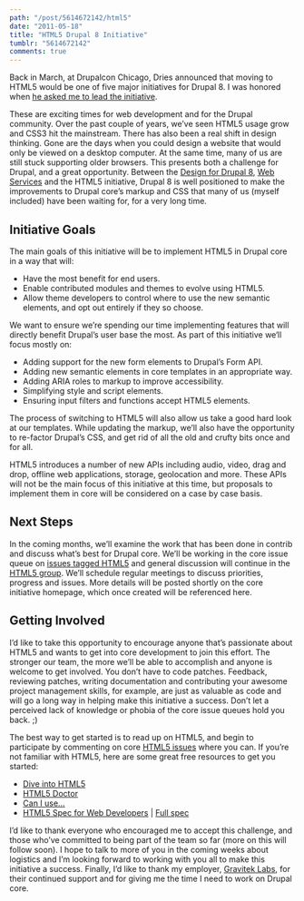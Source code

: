 ```yaml
---
path: "/post/5614672142/html5"
date: "2011-05-18"
title: "HTML5 Drupal 8 Initiative"
tumblr: "5614672142"
comments: true
---
```


Back in March, at Drupalcon Chicago, Dries announced that moving to HTML5 would be one of five major initiatives for Drupal 8. I was honored when [he asked me to lead the initiative](http://buytaert.net/html5-in-drupal-8).

These are exciting times for web development and for the Drupal community. Over the past couple of years, we’ve seen HTML5 usage grow and CSS3 hit the mainstream. There has also been a real shift in design thinking. Gone are the days when you could design a website that would only be viewed on a desktop computer. At the same time, many of us are still stuck supporting older browsers. This presents both a challenge for Drupal, and a great opportunity. Between the [Design for Drupal 8](https://buytaert.net/design-for-drupal-8), [Web Services](https://buytaert.net/web-services-in-drupal-8) and the HTML5 initiative, Drupal 8 is well positioned to make the improvements to Drupal core’s markup and CSS that many of us (myself included) have been waiting for, for a very long time.

## Initiative Goals

The main goals of this initiative will be to implement HTML5 in Drupal core in a way that will:

- Have the most benefit for end users.
- Enable contributed modules and themes to evolve using HTML5.
- Allow theme developers to control where to use the new semantic elements, and opt out entirely if they so choose.

We want to ensure we’re spending our time implementing features that will directly benefit Drupal’s user base the most. As part of this initiative we‘ll focus mostly on:

- Adding support for the new form elements to Drupal’s Form API.
- Adding new semantic elements in core templates in an appropriate way.
- Adding ARIA roles to markup to improve accessibility.
- Simplifying style and script elements.
- Ensuring input filters and functions accept HTML5 elements.

The process of switching to HTML5 will also allow us take a good hard look at our templates. While updating the markup, we’ll also have the opportunity to re-factor Drupal’s CSS, and get rid of all the old and crufty bits once and for all.

HTML5 introduces a number of new APIs including audio, video, drag and drop, offline web applications, storage, geolocation and more. These APIs will not be the main focus of this initiative at this time, but proposals to implement them in core will be considered on a case by case basis.

## Next Steps

In the coming months, we’ll examine the work that has been done in contrib and discuss what’s best for Drupal core. We’ll be working in the core issue queue on [issues tagged HTML5](https://drupal.org/project/issues/search/drupal?version=8.x&issue_tags=html5) and general discussion will continue in the [HTML5 group](https://groups.drupal.org/html5). We’ll schedule regular meetings to discuss priorities, progress and issues. More details will be posted shortly on the core initiative homepage, which once created will be referenced here.

## Getting Involved

I’d like to take this opportunity to encourage anyone that’s passionate about HTML5 and wants to get into core development to join this effort. The stronger our team, the more we’ll be able to accomplish and anyone is welcome to get involved. You don’t have to code patches. Feedback, reviewing patches, writing documentation and contributing your awesome project management skills, for example, are just as valuable as code and will go a long way in helping make this initiative a success. Don’t let a perceived lack of knowledge or phobia of the core issue queues hold you back. ;)

The best way to get started is to read up on HTML5, and begin to participate by commenting on core [HTML5 issues](https://drupal.org/project/issues/search/drupal?version=8.x&issue_tags=html5) where you can. If you’re not familiar with HTML5, here are some great free resources to get you started:

- [Dive into HTML5](https://diveintohtml5.org)
- [HTML5 Doctor](http://html5doctor.com)
- [Can I use…](https://caniuse.com/)
- [HTML5 Spec for Web Developers](http://developers.whatwg.org) | [Full spec](https://www.whatwg.org/html)

I’d like to thank everyone who encouraged me to accept this challenge, and those who’ve committed to being part of the team so far (more on this will follow soon). I hope to talk to more of you in the coming weeks about logistics and I’m looking forward to working with you all to make this initiative a success. Finally, I’d like to thank my employer, [Gravitek Labs](http://www.graviteklabs.com/), for their continued support and for giving me the time I need to work on Drupal core.
